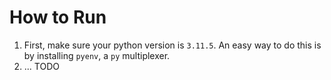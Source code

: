 # How to Run

1. First, make sure your python version is `3.11.5`. An easy way to do this is by installing `pyenv`, a `py` multiplexer.
2. ... TODO
